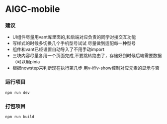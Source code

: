# AIGC-mobile

### 建议
- UI组件尽量用vant库里面的,和后端对应负责的同学对接交互功能
- 写样式的时候多切换几个手机型号试试 尽量做到适配每一种型号
- 组件和vant已经设置自动导入了不用手动import
- 三块内容尽量各用一个页面完成,不要跳转路由了，存储好到时候后端需要数据（可以用pinia
- 根据nowstep来判断现在执行第几步 用v-if/v-show控制对应元素的显示与否



### 运行项目

```sh
npm run dev
```

### 打包项目

```sh
npm run build
```

